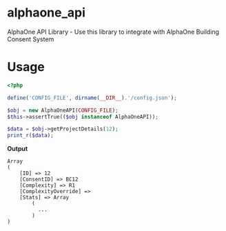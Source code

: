 # alphaone_api
AlphaOne API Library - Use this library to integrate with AlphaOne Building Consent System

# Usage
```php
<?php

define('CONFIG_FILE', dirname(__DIR__).'/config.json');

$obj = new AlphaOneAPI(CONFIG_FILE);
$this->assertTrue(($obj instanceof AlphaOneAPI));

$data = $obj->getProjectDetails(12);
print_r($data);

```

**Output**
```text
Array
(
    [ID] => 12
    [ConsentID] => BC12
    [Complexity] => R1
    [ComplexityOverride] => 
    [Stats] => Array
        (
          ...
        )
)
```